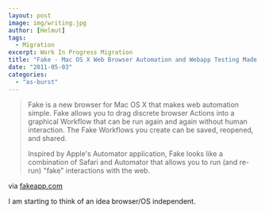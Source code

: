 ```yaml
---
layout: post
image: img/writing.jpg
author: [Helmut]
tags:
  - Migration
excerpt: Work In Progress Migration
title: "Fake - Mac OS X Web Browser Automation and Webapp Testing Made Simple."
date: "2011-05-03"
categories: 
  - "as-burst"
---
```


> Fake is a new browser for Mac OS X that makes web automation simple. Fake allows you to drag discrete browser Actions into a graphical Workflow that can be run again and again without human interaction. The Fake Workflows you create can be saved, reopened, and shared.
> 
> Inspired by Apple's Automator application, Fake looks like a combination of Safari and Automator that allows you to run (and re-run) "fake" interactions with the web.

via [fakeapp.com](http://fakeapp.com/)

I am starting to think of an idea browser/OS independent.
